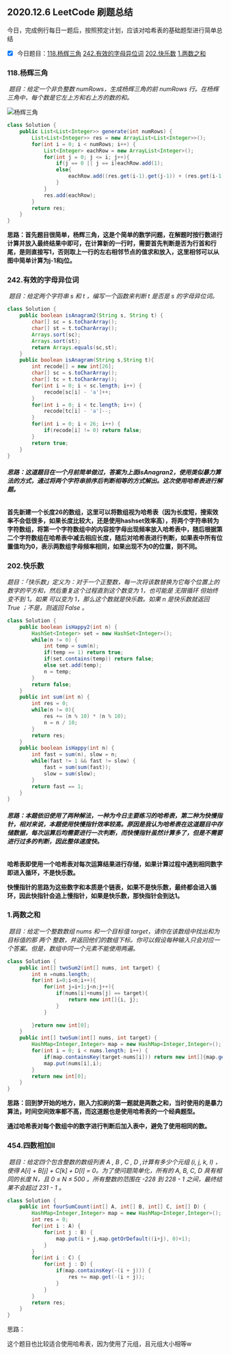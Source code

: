## 2020.12.6 LeetCode 刷题总结

今日，完成例行每日一题后，按照预定计划，应该对哈希表的基础题型进行简单总结

- [x] 今日题目：[118.杨辉三角](https://leetcode-cn.com/problems/pascals-triangle/)	[242.有效的字母异位词](https://leetcode-cn.com/problems/valid-anagram/)	[202.快乐数](https://leetcode-cn.com/problems/happy-number/)	[1.两数之和](https://leetcode-cn.com/problems/two-sum/submissions/)

### 118.杨辉三角

​    *题目：给定一个非负整数 numRows，生成杨辉三角的前 numRows 行。在杨辉三角中，每个数是它左上方和右上方的数的和。*

![杨辉三角](https://upload.wikimedia.org/wikipedia/commons/0/0d/PascalTriangleAnimated2.gif)

```java
class Solution {
    public List<List<Integer>> generate(int numRows) {
        List<List<Integer>> res = new ArrayList<List<Integer>>();
        for(int i = 0; i < numRows; i++) {
            List<Integer> eachRow = new ArrayList<Integer>();
            for(int j = 0; j <= i; j++){
                if(j == 0 || j == i)eachRow.add(1);
                else{
                    eachRow.add((res.get(i-1).get(j-1)) + (res.get(i-1).get(j)));
                }
            }
            res.add(eachRow);
        }
        return res;
    }
}
```

**思路：首先题目很简单，杨辉三角，这是个简单的数学问题，在解题时按行数进行计算并放入最终结果中即可，在计算新的一行时，需要首先判断是否为行首和行尾，是则直接写1，否则取上一行的左右相邻节点的值求和放入，这里相邻可以从图中简单计算为j-1和j位。**

### 242.有效的字母异位词

​    *题目：给定两个字符串 s 和 t ，编写一个函数来判断 t 是否是 s 的字母异位词。*

```java
class Solution {
    public boolean isAnagram2(String s, String t) {
        char[] sc = s.toCharArray();
        char[] st = t.toCharArray();
        Arrays.sort(sc);
        Arrays.sort(st);
        return Arrays.equals(sc,st);
    }
    public boolean isAnagram(String s,String t){
        int recode[] = new int[26];
        char[] sc = s.toCharArray();
        char[] tc = t.toCharArray();
        for(int i = 0; i < sc.length; i++) {
            recode[sc[i] - 'a']++;
        }
        for(int i = 0; i < tc.length; i++) {
            recode[tc[i] - 'a']--;
        }
        for(int i = 0; i < 26; i++) {
            if(recode[i] != 0) return false;
        }
        return true;
    }
}
```

###### **思路：这道题目在一个月前简单做过，答案为上面isAnagran2，使用类似暴力算法的方式，通过将两个字符串排序后判断相等的方式解出。这次使用哈希表进行解题。**

**首先新建一个长度26的数组，这里可以将数组视为哈希表（因为长度短，搜索效率不会低很多，如果长度比较大，还是使用hashset效率高），将两个字符串转为字符数组，将第一个字符数组中的内容按字母出现频率放入哈希表中，随后根据第二个字符数组在哈希表中减去相应长度，随后对哈希表进行判断，如果表中所有位置值均为0，表示两数组字母频率相同，如果出现不为0的位置，则不同。**

### 202.快乐数

​    *题目：「快乐数」定义为：对于一个正整数，每一次将该数替换为它每个位置上的数字的平方和，然后重复这个过程直到这个数变为 1，也可能是 无限循环 但始终变不到 1。如果 可以变为  1，那么这个数就是快乐数。如果 n 是快乐数就返回 True ；不是，则返回 False 。*

```java
class Solution {
    public boolean isHappy2(int n) {
        HashSet<Integer> set = new HashSet<Integer>();
        while(n != 0) {
            int temp = sum(n);
            if(temp == 1) return true;
            if(set.contains(temp)) return false;
            else set.add(temp);
            n = temp;
        }
        return false;
    }
    public int sum(int n) {
        int res = 0;
        while(n != 0){
            res += (n % 10) * (n % 10);
            n = n / 10;
        }
        return res;
    } 
    public boolean isHappy(int n) {
        int fast = sum(n), slow = n;
        while(fast != 1 && fast != slow) {
            fast = sum(sum(fast));
            slow = sum(slow);
        }
        return fast == 1;
    }
}
```

###### **思路：本题依旧使用了两种解法，一种为今日主要练习的哈希表，第二种为快慢指针，相对来说，本题使用快慢指针效率较高。原因是我认为哈希表在这道题目中存储数据，每次运算后均需要进行一次判断，而快慢指针虽然计算多了，但是不需要进行过多的判断，因此整体速度快。**

**哈希表即使用一个哈希表对每次运算结果进行存储，如果计算过程中遇到相同数字即进入循环，不是快乐数。**

**快慢指针的思路为这些数字和本质是个链表，如果不是快乐数，最终都会进入循环，因此快指针会追上慢指针，如果是快乐数，那快指针会到达1。**

### 1.两数之和

​    *题目：给定一个整数数组 nums 和一个目标值 target，请你在该数组中找出和为目标值的那 两个 整数，并返回他们的数组下标。你可以假设每种输入只会对应一个答案。但是，数组中同一个元素不能使用两遍。*

```java
class Solution {
    public int[] twoSum2(int[] nums, int target) {
        int n =nums.length;
        for(int i=0;i<n;i++){
            for(int j=i+1;j<n;j++){
                if(nums[i]+nums[j] == target){
                    return new int[]{i, j};
                }
            }
        
        }return new int[0];
    }
    public int[] twoSum(int[] nums, int target) {
        HashMap<Integer,Integer> map = new HashMap<Integer,Integer>();
        for(int i = 0; i < nums.length; i++) {
            if(map.containsKey(target-nums[i])) return new int[]{map.get(target-nums[i]),i};
            map.put(nums[i],i);
        }
        return new int[0];
    }
}

```

**思路：回到梦开始的地方，刚入力扣刷的第一题就是两数之和，当时使用的是暴力算法，时间空间效率都不高，而这道题也是使用哈希表的一个经典题型。**

**通过哈希表对每个数组中的数字进行判断后加入表中，避免了使用相同的数。**

### 454.四数相加Ⅱ

​    *题目：给定四个包含整数的数组列表 A , B , C , D ,计算有多少个元组 (i, j, k, l) ，使得 A[i] + B[j] + C[k] + D[l] = 0。为了使问题简单化，所有的 A, B, C, D 具有相同的长度 N，且 0 ≤ N ≤ 500 。所有整数的范围在 -228 到 228 - 1 之间，最终结果不会超过 231 - 1 。*

```java
class Solution {
    public int fourSumCount(int[] A, int[] B, int[] C, int[] D) {
        HashMap<Integer,Integer> map = new HashMap<Integer,Integer>();
        int res = 0;
        for(int i : A) {
            for(int j : B) {
                map.put(i + j,map.getOrDefault((i+j), 0)+1);
            }
        }
        for(int i : C) {
            for(int j : D) {
                if(map.containsKey(-(i + j))) {
                    res += map.get(-(i + j));
                }
            }
        }
        return res;
    }
}
```

思路：

这个题目也比较适合使用哈希表，因为使用了元组，且元组大小相等w
